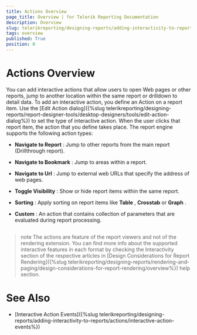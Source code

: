 ```yaml
---
title: Actions Overview
page_title: Overview | for Telerik Reporting Documentation
description: Overview
slug: telerikreporting/designing-reports/adding-interactivity-to-reports/actions/overview
tags: overview
published: True
position: 0
---
```


# Actions Overview



You can add interactive actions that allow users to open Web pages or other reports, jump to another location         within the same report or drilldown to detail data. To add an interactive action, you define an Action on a report item. Use the [Edit Action dialog]({%slug telerikreporting/designing-reports/report-designer-tools/desktop-designers/tools/edit-action-dialog%})         to set the type of interactive action. When the user clicks that report item, the action that you define takes place. The report engine         supports the following action types:       

* __Navigate to Report__ : Jump to other reports from the main report (Drillthrough report).           

* __Navigate to Bookmark__ : Jump to areas within a report.           

* __Navigate to Url__ : Jump to external web URLs that specify the address of web pages.           

* __Toggle Visibility__ : Show or hide report items within the same report.           

* __Sorting__ : Apply sorting on report items like __Table__ , __Crosstab__  or __Graph__ .           

* __Custom__ : An action that contains collection of parameters that are evaluated during report processing.           

## 

>note The actions are feature of the report viewers and not of the rendering extension. You can find more info about the             supported interactive features in each format by checking the Interactivity section of the respective articles in             [Design Considerations for Report Rendering]({%slug telerikreporting/designing-reports/rendering-and-paging/design-considerations-for-report-rendering/overview%}) help section.           


# See Also


 * [Interactive Action Events]({%slug telerikreporting/designing-reports/adding-interactivity-to-reports/actions/interactive-action-events%})
